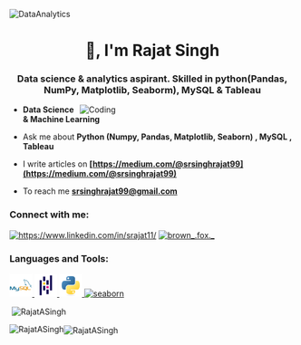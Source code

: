 ![DataAnalytics](https://user-images.githubusercontent.com/105695431/207277420-a6fe47c2-43e2-4f49-9f70-43263b664a91.gif)
<h1 align="center">👋, I'm Rajat Singh</h1>

<h3 align="center">Data science & analytics aspirant. Skilled in python(Pandas, NumPy, Matplotlib, Seaborm), MySQL & Tableau </h3>


<img align="right" alt="Coding" width="380" src="https://www.mygo.ge/uploads/blog/1584023795.jpg">


-  **Data Science & Machine Learning**

-  Ask me about **Python (Numpy, Pandas, Matplotlib, Seaborn) , MySQL , Tableau**

-  I write articles on **[https://medium.com/@srsinghrajat99](https://medium.com/@srsinghrajat99)**

-  To reach me **srsinghrajat99@gmail.com**

<h3 align="left">Connect with me:</h3>
<p align="left">
<a href="https://linkedin.com/in/https:/www.linkedin.com/in/srajat11/" target="blank"><img align="center" src="https://raw.githubusercontent.com/rahuldkjain/github-profile-readme-generator/master/src/images/icons/Social/linked-in-alt.svg" alt="https://www.linkedin.com/in/srajat11/" height="30" width="40" /></a>
<a href="https://instagram.com/brown_.fox._" target="blank"><img align="center" src="https://raw.githubusercontent.com/rahuldkjain/github-profile-readme-generator/master/src/images/icons/Social/instagram.svg" alt="brown_.fox._" height="30" width="40" /></a>
</p>

<h3 align="left">Languages and Tools:</h3>

<p align="left"> <a href="https://www.mysql.com/" target="_blank" rel="noreferrer"> <img src="https://raw.githubusercontent.com/devicons/devicon/master/icons/mysql/mysql-original-wordmark.svg" alt="mysql" width="40" height="40"/> </a> <a href="https://pandas.pydata.org/" target="_blank" rel="noreferrer"> <img src="https://raw.githubusercontent.com/devicons/devicon/2ae2a900d2f041da66e950e4d48052658d850630/icons/pandas/pandas-original.svg" alt="pandas" width="40" height="40"/> </a> <a href="https://www.python.org" target="_blank" rel="noreferrer"> <img src="https://raw.githubusercontent.com/devicons/devicon/master/icons/python/python-original.svg" alt="python" width="40" height="40"/> </a> <a href="https://seaborn.pydata.org/" target="_blank" rel="noreferrer"> <img src="https://seaborn.pydata.org/_images/logo-mark-lightbg.svg" alt="seaborn" width="40" height="40"/> </a> </p>





<p>&nbsp;<img align="center" src="https://github-readme-stats.vercel.app/api?username=RajatASingh&show_icons=true&locale=en" alt="RajatASingh" /></p>
<p><img align="left" src="https://github-readme-stats.vercel.app/api/top-langs?username=RajatASingh&show_icons=true&locale=en&layout=compact" alt="RajatASingh" /></p>
<p><img align="center" src="https://github-readme-streak-stats.herokuapp.com/?user=RajatASingh&" alt="RajatASingh" /></p>


